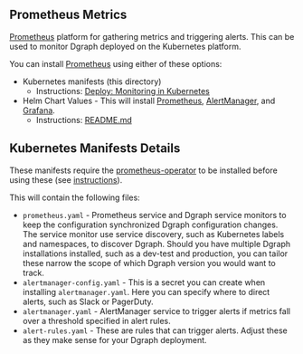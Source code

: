 ## Prometheus Metrics

[Prometheus](https://prometheus.io/) platform for gathering metrics and triggering alerts. This can
be used to monitor Dgraph deployed on the Kubernetes platform.

You can install [Prometheus](https://prometheus.io/) using either of these options:

- Kubernetes manifests (this directory)
  - Instructions:
    [Deploy: Monitoring in Kubernetes](https://dgraph.io/docs/deploy/#monitoring-in-kubernetes)
- Helm Chart Values - This will install [Prometheus](https://prometheus.io/),
  [AlertManager](https://prometheus.io/docs/alerting/latest/alertmanager/), and
  [Grafana](https://grafana.com/).
  - Instructions: [README.md](chart-values/README.md)

## Kubernetes Manifests Details

These manifests require the
[prometheus-operator](https://coreos.com/blog/the-prometheus-operator.html) to be installed before
using these (see [instructions](https://dgraph.io/docs/deploy/#monitoring-in-kubernetes)).

This will contain the following files:

- `prometheus.yaml` - Prometheus service and Dgraph service monitors to keep the configuration
  synchronized Dgraph configuration changes. The service monitor use service discovery, such as
  Kubernetes labels and namespaces, to discover Dgraph. Should you have multiple Dgraph
  installations installed, such as a dev-test and production, you can tailor these narrow the scope
  of which Dgraph version you would want to track.
- `alertmanager-config.yaml` - This is a secret you can create when installing `alertmanager.yaml`.
  Here you can specify where to direct alerts, such as Slack or PagerDuty.
- `alertmanager.yaml` - AlertManager service to trigger alerts if metrics fall over a threshold
  specified in alert rules.
- `alert-rules.yaml` - These are rules that can trigger alerts. Adjust these as they make sense for
  your Dgraph deployment.

